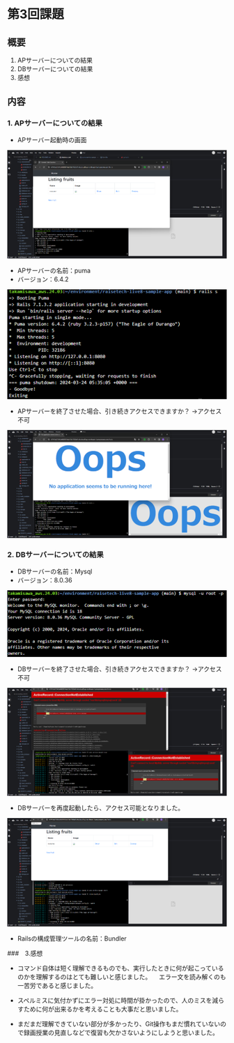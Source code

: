 # 第3回課題

## 概要

1. APサーバーについての結果
2. DBサーバーについての結果
3. 感想

## 内容

### 1. APサーバーについての結果

- APサーバー起動時の画面

![デプロイ結果](images/01_1_Apserver_deploy.png)

- APサーバーの名前：puma
- バージョン：6.4.2

![pumaのバージョン](images/01_2_puma_version.png)

- APサーバーを終了させた場合、引き続きアクセスできますか？   →アクセス不可

![puma終了時](images/01_3_Apserver_stop.png)


### 2. DBサーバーについての結果

- DBサーバーの名前：Mysql
- バージョン：8.0.36

![DBサーバーのバージョン](images/02_1_DBserver_version.png)

- DBサーバーを終了させた場合、引き続きアクセスできますか？   →アクセス不可

![Mysql終了時](images/02_2_DBserver_stop.png)

- DBサーバーを再度起動したら、アクセス可能となりました。

![Mysql再起動](images/02_3_DBserver_start.png)

- Railsの構成管理ツールの名前：Bundler

###　3.感想

- コマンド自体は短く理解できるものでも、実行したときに何が起こっているのかを理解するのはとても難しいと感じました。
　エラー文を読み解くのも一苦労であると感じました。

- スペルミスに気付かずにエラー対処に時間が掛かったので、人のミスを減らすために何が出来るかを考えることも大事だと思いました。

- まだまだ理解できていない部分が多かったり、Git操作もまだ慣れていないので録画授業の見直しなどで復習も欠かさないようにしようと思いました。